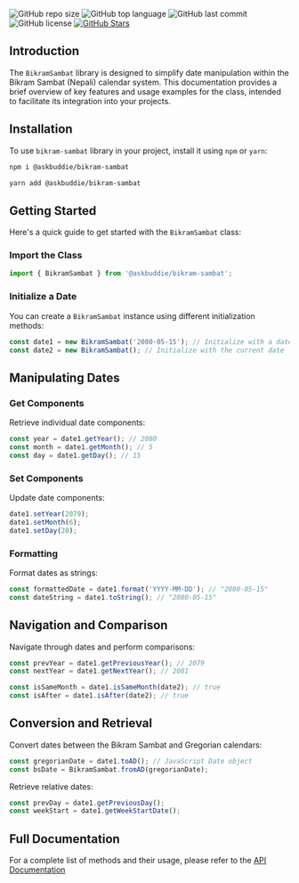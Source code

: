 ![GitHub repo size](https://img.shields.io/github/repo-size/askbuddie/bikram-sambat?style=flat-square)
![GitHub top language](https://img.shields.io/github/languages/top/askbuddie/bikram-sambat?color=orange&style=flat-square)
![GitHub last commit](https://img.shields.io/github/last-commit/askbuddie/bikram-sambat?color=success&style=flat-square)
![GitHub license](https://img.shields.io/badge/license-GPL%20%2B%20CE-FFFF00?style=flat-square)
[![GitHub Stars](https://img.shields.io/github/stars/askbuddie/bikram-sambat?label=GitHub%20stars&style=social)](https://github.com/askbuddie/bikram-sambat/stargazers/)

## Introduction

The `BikramSambat` library is designed to simplify date manipulation within the Bikram Sambat (Nepali) calendar system. This documentation provides a brief overview of key features and usage examples for the class, intended to facilitate its integration into your projects.

## Installation

To use `bikram-sambat` library in your project, install it using `npm` or `yarn`:

```bash
npm i @askbuddie/bikram-sambat
```

```bash
yarn add @askbuddie/bikram-sambat
```

## Getting Started

Here's a quick guide to get started with the `BikramSambat` class:

### Import the Class

```javascript
import { BikramSambat } from '@askbuddie/bikram-sambat';
```

### Initialize a Date

You can create a `BikramSambat` instance using different initialization methods:

```javascript
const date1 = new BikramSambat('2080-05-15'); // Initialize with a date string
const date2 = new BikramSambat(); // Initialize with the current date
```

## Manipulating Dates

### Get Components

Retrieve individual date components:

```javascript
const year = date1.getYear(); // 2080
const month = date1.getMonth(); // 5
const day = date1.getDay(); // 15
```

### Set Components

Update date components:

```javascript
date1.setYear(2079);
date1.setMonth(6);
date1.setDay(20);
```

### Formatting

Format dates as strings:

```javascript
const formattedDate = date1.format('YYYY-MM-DD'); // "2080-05-15"
const dateString = date1.toString(); // "2080-05-15"
```

## Navigation and Comparison

Navigate through dates and perform comparisons:

```javascript
const prevYear = date1.getPreviousYear(); // 2079
const nextYear = date1.getNextYear(); // 2081

const isSameMonth = date1.isSameMonth(date2); // true
const isAfter = date1.isAfter(date2); // true
```

## Conversion and Retrieval

Convert dates between the Bikram Sambat and Gregorian calendars:

```javascript
const gregorianDate = date1.toAD(); // JavaScript Date object
const bsDate = BikramSambat.fromAD(gregorianDate);
```

Retrieve relative dates:

```javascript
const prevDay = date1.getPreviousDay();
const weekStart = date1.getWeekStartDate(); 
```

## Full Documentation

For a complete list of methods and their usage, please refer to the [API Documentation]()
